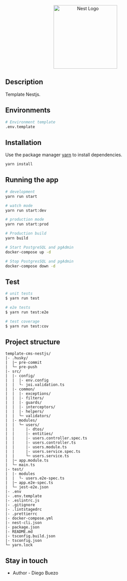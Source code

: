 <p align="center">
  <a href="http://nestjs.com/" target="blank"><img src="https://nestjs.com/img/logo-small.svg" width="200" alt="Nest Logo" /></a>
</p>

## Description

Template Nestjs.

## Environments

```bash
# Environment template
.env.template
```

## Installation

Use the package manager [yarn](https://yarnpkg.com/) to install dependencies.

```bash
yarn install
```

## Running the app

```bash
# development
yarn run start

# watch mode
yarn run start:dev

# production mode
yarn run start:prod

# Production build
yarn build

# Start PostgreSQL and pgAdmin
docker-compose up -d

# Stop PostgresSQL and pgAdmin
docker-compose down -d
```

## Test

```bash
# unit tests
$ yarn run test

# e2e tests
$ yarn run test:e2e

# test coverage
$ yarn run test:cov
```

## Project structure

```Text
template-cms-nestjs/
|- .husky/
|  |─ pre-commit
|  └─ pre-push
|- src/
|  |- config/
|  |  |- env.config
|  |  └- joi.validation.ts
|  |- common/
|  |  |- exceptions/
|  |  |- filters/
|  |  |- guards/
|  |  |- interceptors/
|  |  |- helpers/
|  |  └─ validators/
|  |- modules/
|  |  └─ users/
|  |     |- dtos/
|  |     |- entities/
|  |     |- users.controller.spec.ts
|  |     |- users.controller.ts
|  |     |- users.module.ts
|  |     |- users.service.spec.ts
|  |     └─ users.service.ts
|  |─ app.module.ts
|  └─ main.ts
|- test/
|  |- modules
|  |  └- users.e2e-spec.ts
|  |─ app.e2e-spec.ts
|  └─ jest-e2e.json
|- .env
|- .env.template
|- .eslintrc.js
|- .gitignore
|- .lintstagedrc
|- .prettierrc
|- docker-compose.yml
|- nest-cli.json
|- package.json
|- README.md
|- tsconfig.build.json
|- tsconfig.json
└─ yarn.lock
```

## Stay in touch

- Author - Diego Buezo
